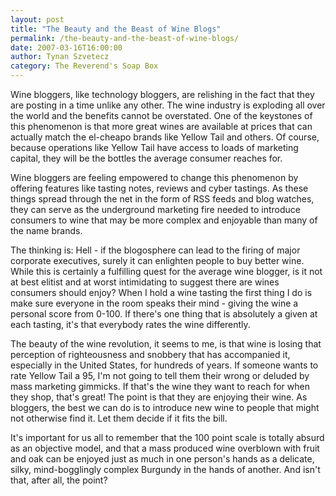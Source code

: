```yaml
---
layout: post
title: "The Beauty and the Beast of Wine Blogs"
permalink: /the-beauty-and-the-beast-of-wine-blogs/
date: 2007-03-16T16:00:00
author: Tynan Szvetecz
category: The Reverend's Soap Box
---
```


Wine bloggers, like technology bloggers, are relishing in the fact that they are posting in a time unlike any other. The wine industry is exploding all over the world and the benefits cannot be overstated. One of the keystones of this phenomenon is that more great wines are available at prices that can actually match the el-cheapo brands like Yellow Tail and others. Of course, because operations like Yellow Tail have access to loads of marketing capital, they will be the bottles the average consumer reaches for.

Wine bloggers are feeling empowered to change this phenomenon by offering features like tasting notes, reviews and cyber tastings. As these things spread through the net in the form of RSS feeds and blog watches, they can serve as the underground marketing fire needed to introduce consumers to wine that may be more complex and enjoyable than many of the name brands.

The thinking is: Hell - if the blogosphere can lead to the firing of major corporate executives, surely it can enlighten people to buy better wine. While this is certainly a fulfilling quest for the average wine blogger, is it not at best elitist and at worst intimidating to suggest there are wines consumers should enjoy? When I hold a wine tasting the first thing I do is make sure everyone in the room speaks their mind - giving the wine a personal score from 0-100. If there's one thing that is absolutely a given at each tasting, it's that everybody rates the wine differently.

The beauty of the wine revolution, it seems to me, is that wine is losing that perception of righteousness and snobbery that has accompanied it, especially in the United States, for hundreds of years. If someone wants to rate Yellow Tail a 95, I'm not going to tell them their wrong or deluded by mass marketing gimmicks. If that's the wine they want to reach for when they shop, that's great! The point is that they are enjoying their wine. As bloggers, the best we can do is to introduce new wine to people that might not otherwise find it. Let them decide if it fits the bill.

It's important for us all to remember that the 100 point scale is totally absurd as an objective model, and that a mass produced wine overblown with fruit and oak can be enjoyed just as much in one person's hands as a delicate, silky, mind-bogglingly complex Burgundy in the hands of another. And isn't that, after all, the point?
